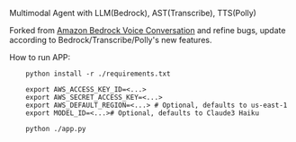 Multimodal Agent with LLM(Bedrock), AST(Transcribe), TTS(Polly)

Forked from [Amazon Bedrock Voice Conversation](https://github.com/aws-samples/amazon-bedrock-voice-conversation) and refine bugs, update according to Bedrock/Transcribe/Polly's new features.

How to run APP:
```
    python install -r ./requirements.txt
```

```
    export AWS_ACCESS_KEY_ID=<...>
    export AWS_SECRET_ACCESS_KEY=<...>
    export AWS_DEFAULT_REGION=<...> # Optional, defaults to us-east-1 
    export MODEL_ID=<...># Optional, defaults to Claude3 Haiku
```

```
    python ./app.py
```